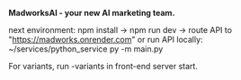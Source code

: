 **MadworksAI - your new AI marketing team.**

next environment: 
npm install 
-> 
npm run dev 
-> 
route API to "https://madworks.onrender.com" 
or 
run API locally: ~/services/python_service py -m main.py

For variants, run -variants in front-end server start.
